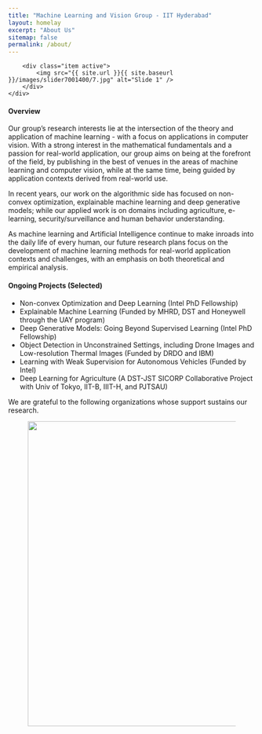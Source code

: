```yaml
---
title: "Machine Learning and Vision Group - IIT Hyderabad"
layout: homelay
excerpt: "About Us"
sitemap: false
permalink: /about/
---
```


<div markdown="0" id="carousel" class="carousel slide" data-ride="carousel" data-interval="5000" data-pause="hover" >
    <!-- Menu -->
    <!--
    <ol class="carousel-indicators">
        <li data-target="#carousel" data-slide-to="0" class="active"></li>
        <li data-target="#carousel" data-slide-to="1"></li>
        <li data-target="#carousel" data-slide-to="2"></li>
        <li data-target="#carousel" data-slide-to="3"></li>
        <li data-target="#carousel" data-slide-to="4"></li>
        <li data-target="#carousel" data-slide-to="5"></li>
    </ol>
    -->
    <!-- Items -->
    <div class="carousel-inner" markdown="0">

        <div class="item active">
            <img src="{{ site.url }}{{ site.baseurl }}/images/slider7001400/7.jpg" alt="Slide 1" />
        </div>
    </div> 
   
  <!-- 
  <a class="left carousel-control" href="#carousel" role="button" data-slide="prev">
    <span class="glyphicon glyphicon-chevron-left" aria-hidden="true"></span>
    <span class="sr-only">Previous</span>
  </a>
  <a class="right carousel-control" href="#carousel" role="button" data-slide="next">
    <span class="glyphicon glyphicon-chevron-right" aria-hidden="true"></span>
    <span class="sr-only">Next</span>
  </a>
  -->
</div>

#### Overview 

Our group’s research interests lie at the intersection of the theory and application of machine learning - with a focus on applications in computer vision. With a strong interest in the mathematical fundamentals and a passion for real-world application, our group aims on being at the forefront of the field, by publishing in the best of venues in the areas of machine learning and computer vision, while at the same time, being guided by application contexts derived from real-world use. 

In recent years, our work on the algorithmic side has focused on non-convex optimization, explainable machine learning and deep generative models; while our applied work is on domains including agriculture, e-learning, security/surveillance and human behavior understanding. 

As machine learning and Artificial Intelligence continue to make inroads into the daily life of every human, our future research plans focus on the development of machine learning methods for real-world application contexts and challenges, with an emphasis on both theoretical and empirical analysis. 

#### Ongoing Projects (Selected)

* Non-convex Optimization and Deep Learning (Intel PhD Fellowship)
* Explainable Machine Learning (Funded by MHRD, DST and Honeywell through the UAY program)
* Deep Generative Models: Going Beyond Supervised Learning (Intel PhD Fellowship)
* Object Detection in Unconstrained Settings, including Drone Images and Low-resolution Thermal Images (Funded by DRDO and IBM)
* Learning with Weak Supervision for Autonomous Vehicles (Funded by Intel)
* Deep Learning for Agriculture (A DST-JST SICORP Collaborative Project with Univ of Tokyo, IIT-B, IIIT-H, and PJTSAU)

 
We are grateful to the following organizations whose support sustains our research.

<figure class="fourth">
  <img src="{{ site.url }}{{ site.baseurl }}/images/logopic/fundingsupport.jpg" style="width: 621px">
</figure>






